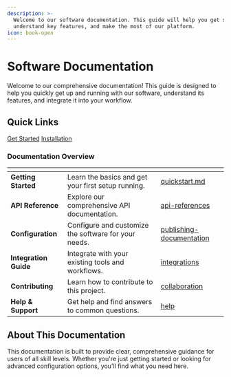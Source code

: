 ```yaml
---
description: >-
  Welcome to our software documentation. This guide will help you get started,
  understand key features, and make the most of our platform.
icon: book-open
---
```


# Software Documentation

Welcome to our comprehensive documentation! This guide is designed to help you quickly get up and running with our software, understand its features, and integrate it into your workflow.

## Quick Links

<a href="getting-started/quickstart.md" class="button primary">Get Started</a> <a href="getting-started/installation.md" class="button secondary">Installation</a>

### Documentation Overview

<table data-view="cards"><thead><tr><th></th><th></th><th data-hidden data-card-target data-type="content-ref"></th></tr></thead><tbody><tr><td><strong>Getting Started</strong></td><td>Learn the basics and get your first setup running.</td><td><a href="getting-started/quickstart.md">quickstart.md</a></td></tr><tr><td><strong>API Reference</strong></td><td>Explore our comprehensive API documentation.</td><td><a href="api-references/">api-references</a></td></tr><tr><td><strong>Configuration</strong></td><td>Configure and customize the software for your needs.</td><td><a href="publishing-documentation/">publishing-documentation</a></td></tr><tr><td><strong>Integration Guide</strong></td><td>Integrate with your existing tools and workflows.</td><td><a href="integrations/">integrations</a></td></tr><tr><td><strong>Contributing</strong></td><td>Learn how to contribute to this project.</td><td><a href="collaboration/">collaboration</a></td></tr><tr><td><strong>Help & Support</strong></td><td>Get help and find answers to common questions.</td><td><a href="help/">help</a></td></tr></tbody></table>

## About This Documentation

This documentation is built to provide clear, comprehensive guidance for users of all skill levels. Whether you're just getting started or looking for advanced configuration options, you'll find what you need here.
